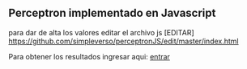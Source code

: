 ## Perceptron implementado en Javascript

para dar de alta los valores editar el archivo js [EDITAR] https://github.com/simpleverso/perceptronJS/edit/master/index.html

Para obtener los resultados ingresar aqui: [entrar](https://simpleverso.github.io/perceptronJS/)
